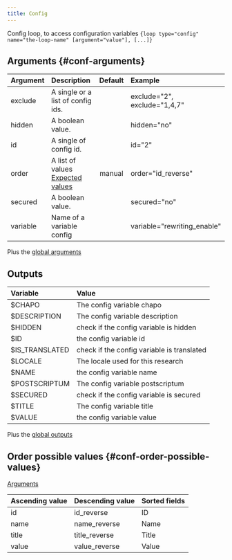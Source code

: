 ```yaml
---
title: Config
---
```


Config loop, to access configuration variables
`{loop type="config" name="the-loop-name" [argument="value"], [...]}`

## Arguments {#conf-arguments}

| Argument | Description                                                           | Default | Example                      |
|----------|:----------------------------------------------------------------------|:-------:|:-----------------------------|
| exclude  | A single or a list of config ids.                                     |         | exclude="2", exclude="1,4,7" |
| hidden   | A boolean value.                                                      |         | hidden="no"                  |
| id       | A single of config id.                                                |         | id="2"                       |
| order    | A list of values <br/> [Expected values](#conf-order-possible-values) | manual  | order="id_reverse"           |
| secured  | A boolean value.                                                      |         | secured="no"                 |
| variable | Name of a variable config                                             |         | variable="rewriting_enable"  |

Plus the [global arguments](./global_arguments)

## Outputs

| Variable       | Value                                      |
|:---------------|:-------------------------------------------|
| $CHAPO         | The config variable chapo                  |
| $DESCRIPTION   | The config variable description            |
| $HIDDEN        | check if the config variable is hidden     |
| $ID            | the config variable id                     |
| $IS_TRANSLATED | check if the config variable is translated |
| $LOCALE        | The locale used for this research          |
| $NAME          | the config variable name                   |
| $POSTSCRIPTUM  | The config variable postscriptum           |
| $SECURED       | check if the config variable is secured    |
| $TITLE         | The config variable title                  |
| $VALUE         | the config variable value                  |

Plus the [global outputs](./global_outputs)

## Order possible values {#conf-order-possible-values}
[Arguments](#conf-arguments)

| Ascending value | Descending value | Sorted fields |
|-----------------|------------------|:--------------|
| id              | id_reverse       | ID            |
| name            | name_reverse     | Name          |
| title           | title_reverse    | Title         |
| value           | value_reverse    | Value         |
